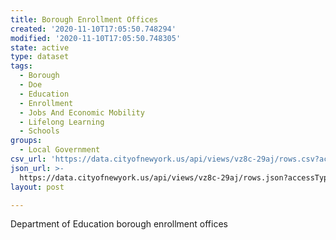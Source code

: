 ```yaml
---
title: Borough Enrollment Offices
created: '2020-11-10T17:05:50.748294'
modified: '2020-11-10T17:05:50.748305'
state: active
type: dataset
tags:
  - Borough
  - Doe
  - Education
  - Enrollment
  - Jobs And Economic Mobility
  - Lifelong Learning
  - Schools
groups:
  - Local Government
csv_url: 'https://data.cityofnewyork.us/api/views/vz8c-29aj/rows.csv?accessType=DOWNLOAD'
json_url: >-
  https://data.cityofnewyork.us/api/views/vz8c-29aj/rows.json?accessType=DOWNLOAD
layout: post

---
```

Department of Education borough enrollment offices
